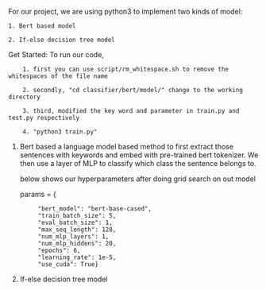 For our project, we are using python3 to implement two kinds of model:
    
    1. Bert based model
    
    2. If-else decision tree model

Get Started:
    To run our code, 
        
        1. first you can use script/rm_whitespace.sh to remove the whitespaces of the file name
        
        2. secondly, "cd classifier/bert/model/" change to the working directory
        
        3. third, modified the key word and parameter in train.py and test.py respectively
        
        4. "python3 train.py"

1. Bert based 
    a language model based method to first extract those sentences with keywords and embed with pre-trained bert tokenizer. We then use a layer of MLP to classify which class the sentence belongs to.

    below shows our hyperparameters after doing grid search on out model
    
    params = {                                                  
            
            "bert_model": "bert-base-cased",
            "train_batch_size": 5,
            "eval_batch_size": 1,
            "max_seq_length": 128,
            "num_mlp_layers": 1,
            "num_mlp_hiddens": 20,
            "epochs": 6,
            "learning_rate": 1e-5,
            "use_cuda": True}

2. If-else decision tree model
